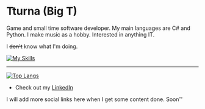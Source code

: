 # Tturna (Big T)

Game and small time software developer. My main languages are C# and Python. I make music as a hobby.
Interested in anything IT.

<!--
Learning C++, basic AI, web tech and general software dev.
-->

I ~~don't~~ know what I'm doing.

[![My Skills](https://skillicons.dev/icons?i=cs,unity,py,arduino,html,css,js,react)](https://skillicons.dev)

<!--
I am a general software developer and a hobby musician who likes to focus on video games. I have something called a "Vocational upper secondary qualification in information technology", that I got from a vocational college one time.

<hr>

I like to work on whatever project I'm interested about. Recently I've been developing a Unity game and a human interface project to
make humans into musical instruments.
-->

<!--
I have worked on several personal video game projects with Unity.

Learning more C#, C++, Python, AI stuff and general programming along the way.

<hr>
-->

<!--
My main programming languages are C# and Python. I started with C# to make games with Unity, but recently I've used Python for pretty much everything.
I've made websites with HTML, CSS, PHP and JavaScript. Learning React.
I've programmed simple Arduino projects with C++ and made small projects with Lua inside a Minecraft mod.
-->

<!-- I've played guitar for a couple years now. I believe music is the supreme art form and I want to produce it for mainly myself, but for others to hear as well. I use Reaper as a DAW. -->

<hr>

[![Top Langs](https://github-readme-stats.vercel.app/api/top-langs/?username=Tturna&layout=compact&theme=nord)](https://github.com/anuraghazra/github-readme-stats)

<!--
### TL;DR

I make software with C# and Python. I'm learning C++. <!-- I make music with Reaper. -->

- Check out my <a href="https://www.linkedin.com/in/roope-juponaho-1a9199156">LinkedIn</a> 
<!-- - Find me on <a href="https://twitter.com/ArttuRna">Twitter</a> -->

I will add more social links here when I get some content done. Soon™️

